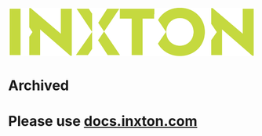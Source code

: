 ![Inxton logo](./common/assets/logo.png)

# Archived
# Please use [docs.inxton.com](https://docs.inxton.com)
